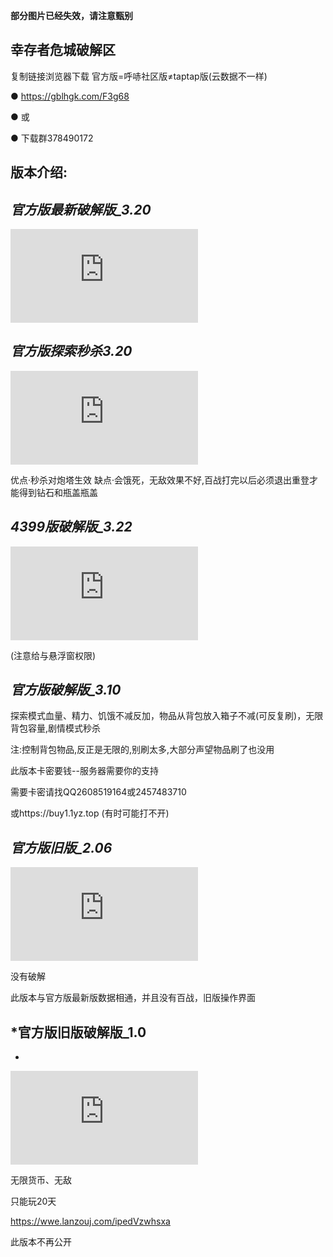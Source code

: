 
**部分图片已经失效，请注意甄别**

## 幸存者危城破解区
复制链接浏览器下载
官方版=呼哧社区版≠taptap版(云数据不一样)

● https://gblhgk.com/F3g68

● 或

● 下载群378490172

## 版本介绍:

## *官方版最新破解版_3.20*

![](https://word.1yz.top/server/index.php?s=/api/attachment/visitFile&sign=f6ff95587dcb4b5563da60cf70af6c4d)

## *官方版探索秒杀3.20*

![](https://word.1yz.top/server/index.php?s=/api/attachment/visitFile&sign=cb518ad33b92435aae25c6f7e591712d)

优点·秒杀对炮塔生效
缺点·会饿死，无敌效果不好,百战打完以后必须退出重登才能得到钻石和瓶盖瓶盖

## *4399版破解版_3.22*

![](https://word.1yz.top/server/index.php?s=/api/attachment/visitFile&sign=907f40f53d93958cd355f32fdc3b59ab)

(注意给与悬浮窗权限)

## *官方版破解版_3.10*

探索模式血量、精力、饥饿不减反加，物品从背包放入箱子不减(可反复刷)，无限背包容量,剧情模式秒杀

注:控制背包物品,反正是无限的,别刷太多,大部分声望物品刷了也没用

此版本卡密要钱--服务器需要你的支持

需要卡密请找QQ2608519164或2457483710

或https://buy1.1yz.top (有时可能打不开)

## *官方版旧版_2.06*

![](https://word.1yz.top/server/index.php?s=/api/attachment/visitFile&sign=636a2ee385ec371f2af733c5a033177f)

没有破解

此版本与官方版最新版数据相通，并且没有百战，旧版操作界面

## *官方版旧版破解版_1.0
*
![](https://word.1yz.top/server/index.php?s=/api/attachment/visitFile&sign=1c33737e1b9efe83202cd7bfd5f5a920)

无限货币、无敌

只能玩20天

https://wwe.lanzouj.com/ipedVzwhsxa

此版本不再公开
